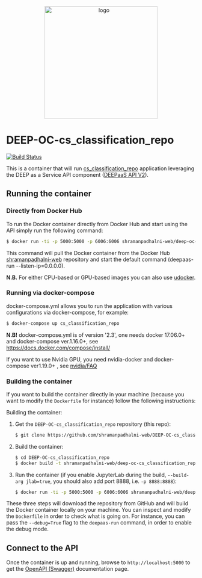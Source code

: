 <div align="center">
<img src="https://marketplace.deep-hybrid-datacloud.eu/images/logo-deep.png" alt="logo" width="300"/>
</div>

# DEEP-OC-cs_classification_repo

[![Build Status](https://jenkins.indigo-datacloud.eu/buildStatus/icon?job=Pipeline-as-code/DEEP-OC-org/DEEP-OC-cs_classification_repo/test)](https://jenkins.indigo-datacloud.eu/job/Pipeline-as-code/job/DEEP-OC-org/job/DEEP-OC-cs_classification_repo/job/test)

This is a container that will run [cs_classification_repo](https://github.com/shramanpadhalni-web/cs_classification_repo) application leveraging the DEEP as a Service API component ([DEEPaaS API V2](https://github.com/indigo-dc/DEEPaaS)).

    
## Running the container

### Directly from Docker Hub

To run the Docker container directly from Docker Hub and start using the API
simply run the following command:

```bash
$ docker run -ti -p 5000:5000 -p 6006:6006 shramanpadhalni-web/deep-oc-cs_classification_repo
```

This command will pull the Docker container from the Docker Hub
[shramanpadhalni-web](https://hub.docker.com/u/shramanpadhalni-web/) repository and start the default command (deepaas-run --listen-ip=0.0.0.0).

**N.B.** For either CPU-based or GPU-based images you can also use [udocker](https://github.com/indigo-dc/udocker).


### Running via docker-compose

docker-compose.yml allows you to run the application with various configurations via docker-compose, for example:

```bash
$ docker-compose up cs_classification_repo
```

**N.B!** docker-compose.yml is of version '2.3', one needs docker 17.06.0+ and docker-compose ver.1.16.0+, see https://docs.docker.com/compose/install/

If you want to use Nvidia GPU, you need nvidia-docker and docker-compose ver1.19.0+ , see [nvidia/FAQ](https://github.com/NVIDIA/nvidia-docker/wiki/Frequently-Asked-Questions#do-you-support-docker-compose)


### Building the container

If you want to build the container directly in your machine (because you want
to modify the `Dockerfile` for instance) follow the following instructions:

Building the container:

1. Get the `DEEP-OC-cs_classification_repo` repository (this repo):

    ```bash
    $ git clone https://github.com/shramanpadhalni-web/DEEP-OC-cs_classification_repo
    ```

2. Build the container:

    ```bash
    $ cd DEEP-OC-cs_classification_repo
    $ docker build -t shramanpadhalni-web/deep-oc-cs_classification_repo .
    ```

3. Run the container (if you enable JupyterLab during the build, `--build-arg jlab=true`, 
you should also add port 8888, i.e. `-p 8888:8888`):

    ```bash
    $ docker run -ti -p 5000:5000 -p 6006:6006 shramanpadhalni-web/deep-oc-cs_classification_repo
    ```

These three steps will download the repository from GitHub and will build the
Docker container locally on your machine. You can inspect and modify the
`Dockerfile` in order to check what is going on. For instance, you can pass the
`--debug=True` flag to the `deepaas-run` command, in order to enable the debug
mode.


## Connect to the API

Once the container is up and running, browse to `http://localhost:5000` to get
the [OpenAPI (Swagger)](https://www.openapis.org/) documentation page.
